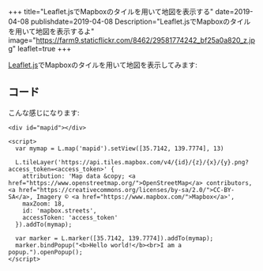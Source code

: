 +++
title="Leaflet.jsでMapboxのタイルを用いて地図を表示する"
date=2019-04-08
publishdate=2019-04-08
Description="Leaflet.jsでMapboxのタイルを用いて地図を表示するよ"
image="https://farm9.staticflickr.com/8462/29581774242_bf25a0a820_z.jpg"
leaflet=true
+++

[Leaflet.js](https://leafletjs.com/)でMapboxのタイルを用いて地図を表示してみます:

<div id="mapid"></div>

<script>
  var mymap = L.map('mapid').setView([35.7142, 139.7774], 13)

  L.tileLayer('https://api.tiles.mapbox.com/v4/{id}/{z}/{x}/{y}.png?access_token=pk.eyJ1Ijoia2F6dTYzNCIsImEiOiJjanU4OHg0YjIyMjcxNDNsb2dnM2k5bHhqIn0.dsjWTh-G_TcJ9bOGWLvT2Q', {
    attribution: 'Map data &copy; <a href="https://www.openstreetmap.org/">OpenStreetMap</a> contributors, <a href="https://creativecommons.org/licenses/by-sa/2.0/">CC-BY-SA</a>, Imagery © <a href="https://www.mapbox.com/">Mapbox</a>',
    maxZoom: 18,
    id: 'mapbox.streets',
    accessToken: 'pk.eyJ1Ijoia2F6dTYzNCIsImEiOiJjanU4OHg0YjIyMjcxNDNsb2dnM2k5bHhqIn0.dsjWTh-G_TcJ9bOGWLvT2Q'
  }).addTo(mymap);

  var marker = L.marker([35.7142, 139.7774]).addTo(mymap);
  marker.bindPopup("<b>Hello world!</b><br>I am a popup.").openPopup();
</script>

## コード
こんな感じになります:

```
<div id="mapid"></div>

<script>
  var mymap = L.map('mapid').setView([35.7142, 139.7774], 13)

  L.tileLayer('https://api.tiles.mapbox.com/v4/{id}/{z}/{x}/{y}.png?access_token=<access_token>' {
    attribution: 'Map data &copy; <a href="https://www.openstreetmap.org/">OpenStreetMap</a> contributors, <a href="https://creativecommons.org/licenses/by-sa/2.0/">CC-BY-SA</a>, Imagery © <a href="https://www.mapbox.com/">Mapbox</a>',
    maxZoom: 18,
    id: 'mapbox.streets',
    accessToken: 'access_token'
  }).addTo(mymap);

  var marker = L.marker([35.7142, 139.7774]).addTo(mymap);
  marker.bindPopup("<b>Hello world!</b><br>I am a popup.").openPopup();
</script>
```

